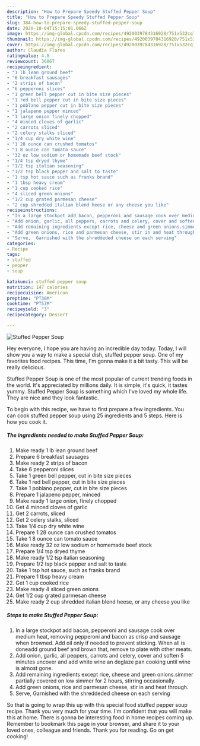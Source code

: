 ```yaml
---
description: "How to Prepare Speedy Stuffed Pepper Soup"
title: "How to Prepare Speedy Stuffed Pepper Soup"
slug: 384-how-to-prepare-speedy-stuffed-pepper-soup
date: 2020-10-04T15:15:01.066Z
image: https://img-global.cpcdn.com/recipes/4920039784316928/751x532cq70/stuffed-pepper-soup-recipe-main-photo.jpg
thumbnail: https://img-global.cpcdn.com/recipes/4920039784316928/751x532cq70/stuffed-pepper-soup-recipe-main-photo.jpg
cover: https://img-global.cpcdn.com/recipes/4920039784316928/751x532cq70/stuffed-pepper-soup-recipe-main-photo.jpg
author: Claudia Flores
ratingvalue: 4.8
reviewcount: 36067
recipeingredient:
- "1 lb lean ground beef"
- "6 breakfast sausages"
- "2 strips of bacon"
- "6 pepperoni slices"
- "1 green bell pepper cut in bite size pieces"
- "1 red bell pepper cut in bite size pieces"
- "1 poblano pepper cut in bite size pieces"
- "1 jalapeno pepper minced"
- "1 large onion finely chopped"
- "4 minced cloves of garlic"
- "2 carrots sliced"
- "2 celery stalks sliced"
- "1/4 cup dry white wine"
- "1 28 ounce can crushed tomatos"
- "1 8 ounce can tomato sauce"
- "32 oz low sodium or homemade beef stock"
- "1/4 tsp dryed thyme"
- "1/2 tsp italian seasoning"
- "1/2 tsp black pepper and salt to taste"
- "1 tsp hot sauce such as franks brand"
- "1 tbsp heavy cream"
- "1 cup cooked rice"
- "4 sliced green onions"
- "1/2 cup grated parmesan cheese"
- "2 cup shredded italian blend heese or any cheese you like"
recipeinstructions:
- "In a large stockpot add bacon, pepperoni and sausage cook over medium heat, removing pepperoni and bacon as crisp and sausage when browned. Add oil only if needed to prevent sticking. When all is doneadd ground beef and brown that, remove to plate with other meats."
- "Add onion, garlic, all peppers, carrots and celery, cover and soften 5 minutes uncover and add white wine an deglaze pan cooking until wine is almost gone."
- "Add remaining ingredients except rice, cheese and green onions.simmer partially covered on low simmer for 2 hours, stirring occasionally."
- "Add green onions, rice and parmesan cheese, stir in and heat through."
- "Serve,  Garnished with the shreddeded cheese on each serving"
categories:
- Recipe
tags:
- stuffed
- pepper
- soup

katakunci: stuffed pepper soup 
nutrition: 147 calories
recipecuisine: American
preptime: "PT38M"
cooktime: "PT57M"
recipeyield: "3"
recipecategory: Dessert

---
```



![Stuffed Pepper Soup](https://img-global.cpcdn.com/recipes/4920039784316928/751x532cq70/stuffed-pepper-soup-recipe-main-photo.jpg)

Hey everyone, I hope you are having an incredible day today. Today, I will show you a way to make a special dish, stuffed pepper soup. One of my favorites food recipes. This time, I'm gonna make it a bit tasty. This will be really delicious.

Stuffed Pepper Soup is one of the most popular of current trending foods in the world. It's appreciated by millions daily. It is simple, it's quick, it tastes yummy. Stuffed Pepper Soup is something which I've loved my whole life. They are nice and they look fantastic.




To begin with this recipe, we have to first prepare a few ingredients. You can cook stuffed pepper soup using 25 ingredients and 5 steps. Here is how you cook it.

<!--inarticleads1-->

##### The ingredients needed to make Stuffed Pepper Soup:

1. Make ready 1 lb lean ground beef
1. Prepare 6 breakfast sausages
1. Make ready 2 strips of bacon
1. Take 6 pepperoni slices
1. Take 1 green bell pepper, cut in bite size pieces
1. Take 1 red bell pepper, cut in bite size pieces
1. Take 1 poblano pepper, cut in bite size pieces
1. Prepare 1 jalapeno pepper, minced
1. Make ready 1 large onion, finely chopped
1. Get 4 minced cloves of garlic
1. Get 2 carrots, sliced
1. Get 2 celery stalks, sliced
1. Take 1/4 cup dry white wine
1. Prepare 1 28 ounce can crushed tomatos
1. Take 1 8 ounce can tomato sauce
1. Make ready 32 oz low sodium or homemade beef stock
1. Prepare 1/4 tsp dryed thyme
1. Make ready 1/2 tsp italian seasoning
1. Prepare 1/2 tsp black pepper and salt to taste
1. Take 1 tsp hot sauce, such as franks brand
1. Prepare 1 tbsp heavy cream
1. Get 1 cup cooked rice
1. Make ready 4 sliced green onions
1. Get 1/2 cup grated parmesan cheese
1. Make ready 2 cup shredded italian blend heese, or any cheese you like




<!--inarticleads2-->

##### Steps to make Stuffed Pepper Soup:

1. In a large stockpot add bacon, pepperoni and sausage cook over medium heat, removing pepperoni and bacon as crisp and sausage when browned. Add oil only if needed to prevent sticking. When all is doneadd ground beef and brown that, remove to plate with other meats.
1. Add onion, garlic, all peppers, carrots and celery, cover and soften 5 minutes uncover and add white wine an deglaze pan cooking until wine is almost gone.
1. Add remaining ingredients except rice, cheese and green onions.simmer partially covered on low simmer for 2 hours, stirring occasionally.
1. Add green onions, rice and parmesan cheese, stir in and heat through.
1. Serve,  Garnished with the shreddeded cheese on each serving




So that is going to wrap this up with this special food stuffed pepper soup recipe. Thank you very much for your time. I'm confident that you will make this at home. There is gonna be interesting food in home recipes coming up. Remember to bookmark this page in your browser, and share it to your loved ones, colleague and friends. Thank you for reading. Go on get cooking!
